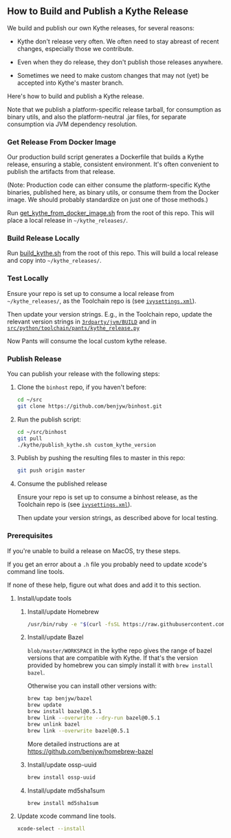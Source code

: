 ## How to Build and Publish a Kythe Release

We build and publish our own Kythe releases, for several reasons:

- Kythe don't release very often.  We often need to stay abreast of recent changes, 
  especially those we contribute.
   
- Even when they do release, they don't publish those releases anywhere.

- Sometimes we need to make custom changes that may not (yet) be accepted into Kythe's master branch.


Here's how to build and publish a Kythe release. 

Note that we publish a platform-specific release tarball, for consumption as binary utils, 
and also the platform-neutral .jar files, for separate consumption via JVM dependency resolution.


### Get Release From Docker Image

Our production build script generates a Dockerfile that builds a Kythe release, ensuring a stable, consistent environment.
It's often convenient to publish the artifacts from that release.

(Note: Production code can either consume the platform-specific Kythe binaries, published here, as binary utils, or
consume them from the Docker image. We should probably standardize on just one of those methods.)

Run [get_kythe_from_docker_image.sh](./get_kythe_from_docker_image.sh) from the root of this repo.
This will place a local release in `~/kythe_releases/`.

### Build Release Locally

Run [build_kythe.sh](./build_kythe.sh) from the root of this repo. 
This will build a local release and copy into `~/kythe_releases/`.

### Test Locally

Ensure your repo is set up to consume a local release from `~/kythe_releases/`, as the Toolchain repo is
(see [`ivysettings.xml`](https://github.com/benjyw/toolchain/blob/master/build-support/ivy/ivysettings.xml)).

Then update your version strings.  E.g., in the Toolchain repo, update the relevant version strings in
[`3rdparty/jvm/BUILD`](https://github.com/benjyw/toolchain/blob/master/3rdparty/jvm/BUILD) and in
[`src/python/toolchain/pants/kythe_release.py`](https://github.com/benjyw/toolchain/blob/master/src/python/toolchain/pants/kythe_release.py)

Now Pants will consume the local custom kythe release.

### Publish Release

You can publish your release with the following steps:
   
1. Clone the `binhost` repo, if you haven't before:
   ```bash
   cd ~/src
   git clone https://github.com/benjyw/binhost.git
   ```
   
1.  Run the publish script:
    ```bash
    cd ~/src/binhost
    git pull
    ./kythe/publish_kythe.sh custom_kythe_version
    ```
    
1.  Publish by pushing the resulting files to master in this repo:
    ```bash
    git push origin master
    ```
    
1. Consume the published release

   Ensure your repo is set up to consume a binhost release, as the Toolchain repo is 
   (see [`ivysettings.xml`](https://github.com/benjyw/toolchain/blob/master/build-support/ivy/ivysettings.xml)).
   
   Then update your version strings, as described above for local testing.

### Prerequisites

If you're unable to build a release on MacOS, try these steps.

If you get an error about a `.h` file you probably need to update xcode's command line tools.

If none of these help, figure out what does and add it to this section.

1. Install/update tools
   1. Install/update Homebrew
      ```bash
      /usr/bin/ruby -e "$(curl -fsSL https://raw.githubusercontent.com/Homebrew/install/master/install)"
      ```

   1. Install/update Bazel

      `blob/master/WORKSPACE` in the kythe repo gives the range of bazel versions that are compatible with Kythe.
      If that's the version provided by homebrew you can simply install it with `brew install bazel`.

      Otherwise you can install other versions with:

      ```bash
      brew tap benjyw/bazel
      brew update
      brew install bazel@0.5.1
      brew link --overwrite --dry-run bazel@0.5.1
      brew unlink bazel
      brew link --overwrite bazel@0.5.1
      ```

      More detailed instructions are at https://github.com/benjyw/homebrew-bazel

   1. Install/update ossp-uuid
      ```bash
      brew install ossp-uuid
      ```

   1. Install/update md5sha1sum
      ```bash
      brew install md5sha1sum
      ```

1. Update xcode command line tools.
   ```bash
   xcode-select --install
   ```
